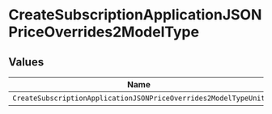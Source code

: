 # CreateSubscriptionApplicationJSONPriceOverrides2ModelType


## Values

| Name                                                            | Value                                                           |
| --------------------------------------------------------------- | --------------------------------------------------------------- |
| `CreateSubscriptionApplicationJSONPriceOverrides2ModelTypeUnit` | unit                                                            |